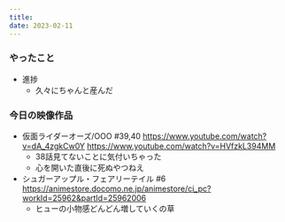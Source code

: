 ```yaml
---
title: 
date: 2023-02-11
---
```


### やったこと
+ 進捗
  + 久々にちゃんと産んだ

### 今日の映像作品
+ 仮面ライダーオーズ/OOO #39,40 <https://www.youtube.com/watch?v=dA_4zgkCw0Y> <https://www.youtube.com/watch?v=HVfzkL394MM>
  + 38話見てないことに気付いちゃった
  + 心を開いた直後に死ぬやつねえ
+ シュガーアップル・フェアリーテイル #6 <https://animestore.docomo.ne.jp/animestore/ci_pc?workId=25962&partId=25962006>
  + ヒューの小物感どんどん増していくの草
